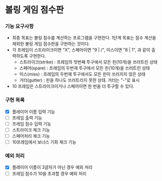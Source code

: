 # 볼링 게임 점수판
### 기능 요구사항
* 최종 목표는 볼링 점수를 계산하는 프로그램을 구현한다. 1단계 목표는 점수 계산을 제외한 볼링 게임 점수판을 구현하는 것이다.
* 각 프레임이 스트라이크이면 "X", 스페어이면 "9 | /", 미스이면 "8 | 1", 과 같이 출력하도록 구현한다.
    * 스트라이크(strike) : 프레임의 첫번째 투구에서 모든 핀(10개)을 쓰러트린 상태
    * 스페어(spare) : 프레임의 두번재 투구에서 모든 핀(10개)을 쓰러트린 상태
    * 미스(miss) : 프레임의 두번재 투구에서도 모든 핀이 쓰러지지 않은 상태
    * 거터(gutter) : 핀을 하나도 쓰러트리지 못한 상태. 거터는 "-"로 표시
* 10 프레임은 스트라이크이거나 스페어이면 한 번을 더 투구할 수 있다.

### 구현 목록
* [X] 플레이어 이름 입력 기능
* [ ] 프레임 출력 기능
* [ ] 프레임 점수 입력 기능
* [ ] 스트라이크 체크 기능
* [ ] 스페어처리 체크 기능
* [ ] 10프레임에서 보너스 기회 체크 기능

### 예외 처리
* [X] 플레이어 이름이 3글자가 아닌 경우 예외 처리
* [ ] 프레임 점수가 10을 초과할 경우 예외 처리